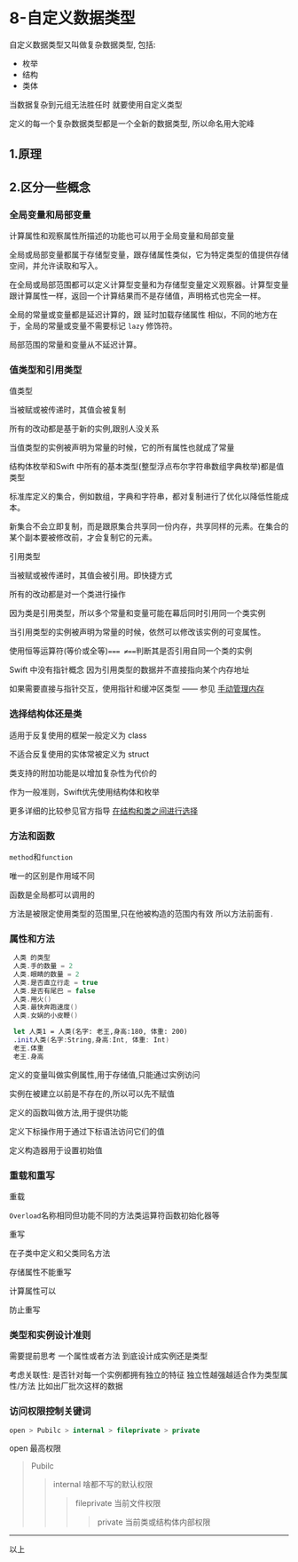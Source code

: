 # 8-自定义数据类型

自定义数据类型又叫做复杂数据类型, 包括:

- 枚举
- 结构
- 类体

当数据复杂到元组无法胜任时 就要使用自定义类型

定义的每一个复杂数据类型都是一个全新的数据类型, 所以命名用大驼峰

## 1.原理

## 2.区分一些概念

### 全局变量和局部变量

计算属性和观察属性所描述的功能也可以用于全局变量和局部变量

全局或局部变量都属于存储型变量，跟存储属性类似，它为特定类型的值提供存储空间，并允许读取和写入。

在全局或局部范围都可以定义计算型变量和为存储型变量定义观察器。计算型变量跟计算属性一样，返回一个计算结果而不是存储值，声明格式也完全一样。

全局的常量或变量都是延迟计算的，跟 延时加载存储属性 相似，不同的地方在于，全局的常量或变量不需要标记 `lazy` 修饰符。

局部范围的常量和变量从不延迟计算。

### 值类型和引用类型

值类型

当被赋或被传递时，其值会被复制

所有的改动都是基于新的实例,跟别人没关系

当值类型的实例被声明为常量的时候，它的所有属性也就成了常量

结构体枚举和Swift 中所有的基本类型(整型浮点布尔字符串数组字典枚举)都是值类型

标准库定义的集合，例如数组，字典和字符串，都对复制进行了优化以降低性能成本。

新集合不会立即复制，而是跟原集合共享同一份内存，共享同样的元素。在集合的某个副本要被修改前，才会复制它的元素。

引用类型

当被赋或被传递时，其值会被引用。即快捷方式

所有的改动都是对一个类进行操作

因为类是引用类型，所以多个常量和变量可能在幕后同时引用同一个类实例

当引用类型的实例被声明为常量的时候，依然可以修改该实例的可变属性。

使用恒等运算符(等价或全等)`=== ≠==`判断其是否引用自同一个类的实例

Swift 中没有指针概念 因为引用类型的数据并不直接指向某个内存地址

如果需要直接与指针交互，使用指针和缓冲区类型 —— 参见 [手动管理内存](https://developer.apple.com/documentation/swift/swift_standard_library/manual_memory_management)

### 选择结构体还是类

适用于反复使用的框架一般定义为 class

不适合反复使用的实体常被定义为 struct

类支持的附加功能是以增加复杂性为代价的

作为一般准则，Swift优先使用结构体和枚举

更多详细的比较参见官方指导 [在结构和类之间进行选择](https://developer.apple.com/documentation/swift/choosing_between_structures_and_classes) 

### 方法和函数

`method`和`function`

唯一的区别是作用域不同

函数是全局都可以调用的

方法是被限定使用类型的范围里,只在他被构造的范围内有效 所以方法前面有`.`

### 属性和方法

```swift
 人类 的类型
 人类.手的数量 = 2
 人类.眼睛的数量 = 2
 人类.是否直立行走 = true
 人类.是否有尾巴 = false
 人类.用火()
 人类.最快奔跑速度()
 人类.女娲的小皮鞭()

 let 人类1 = 人类(名字: 老王,身高:180, 体重: 200)
 .init人类(名字:String,身高:Int, 体重: Int)
 老王.体重
 老王.身高
```

定义的变量叫做实例属性,用于存储值,只能通过实例访问

实例在被建立以前是不存在的,所以可以先不赋值

定义的函数叫做方法,用于提供功能

定义下标操作用于通过下标语法访问它们的值

定义构造器用于设置初始值

### 重载和重写

重载

`Overload`名称相同但功能不同的方法类运算符函数初始化器等

重写

在子类中定义和父类同名方法

存储属性不能重写

计算属性可以

防止重写

### 类型和实例设计准则

需要提前思考 一个属性或者方法 到底设计成实例还是类型

考虑关联性: 是否针对每一个实例都拥有独立的特征 独立性越强越适合作为类型属性/方法 比如出厂批次这样的数据

### 访问权限控制关键词

```swift
open > Pubilc > internal > fileprivate > private
```

open 最高权限

> Pubilc 
>
> > internal 啥都不写的默认权限
> >
> > > fileprivate 当前文件权限
> > >
> > > > private 当前类或结构体内部权限

---

以上